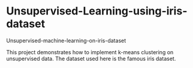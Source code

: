 <h1> Unsupervised-Learning-using-iris-dataset</h1>

Unsupervised-machine-learning-on-iris-dataset


This project demonstrates how to implement k-means clustering on unsupervised data. The dataset used here is the famous iris dataset.
